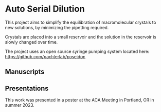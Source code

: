 # Auto Serial Dilution
This project aims to simplify the equilibration of macromolecular crystals to new solutions, by minimizing the pipetting required.

Crystals are placed into a small reservoir and the solution in the reservoir is slowly changed over time.

The project uses an open source syringe pumping system located here:
https://github.com/pachterlab/poseidon

## Manuscripts

## Presentations
This work was presented in a poster at the ACA Meeting in Portland, OR in summer 2023.
